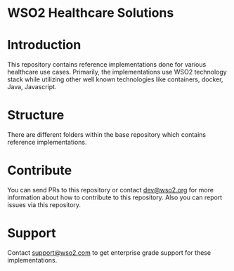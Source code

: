 # WSO2 Healthcare Solutions

# Introduction
This repository contains reference implementations done for various healthcare use cases. Primarily, the implementations use WSO2 technology stack while utilizing other well known technologies like containers, docker, Java, Javascript. 

# Structure
There are different folders within the base repository which contains reference implementations. 

# Contribute
You can send PRs to this repository or contact dev@wso2.org for more information about how to contribute to this repository. Also you can report issues via this repository. 

# Support
Contact support@wso2.com to get enterprise grade support for these implementations. 